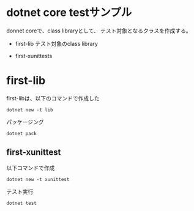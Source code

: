 dotnet core testサンプル
=======================

donnet coreで、class libraryとして、
テスト対象となるクラスを作成する。

- first-lib
テスト対象のclass library

- first-xunittests


# first-lib
first-libは、以下のコマンドで作成した

```
dotnet new -t lib
```

パッケージング

```
dotnet pack
```

## first-xunittest
以下コマンドで作成
```
dotnet new -t xunittest
```

テスト実行

```
dotnet test
```

